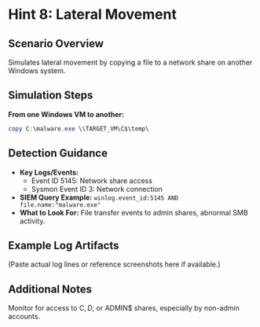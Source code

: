 # Hint 8: Lateral Movement

## Scenario Overview

Simulates lateral movement by copying a file to a network share on another Windows system.

## Simulation Steps

**From one Windows VM to another:**
```powershell
copy C:\malware.exe \\TARGET_VM\C$\temp\
```

## Detection Guidance

- **Key Logs/Events:**
  - Event ID 5145: Network share access
  - Sysmon Event ID 3: Network connection
- **SIEM Query Example:** `winlog.event_id:5145 AND file.name:"malware.exe"`
- **What to Look For:** File transfer events to admin shares, abnormal SMB activity.

## Example Log Artifacts

(Paste actual log lines or reference screenshots here if available.)

## Additional Notes

Monitor for access to C$, D$, or ADMIN$ shares, especially by non-admin accounts.
